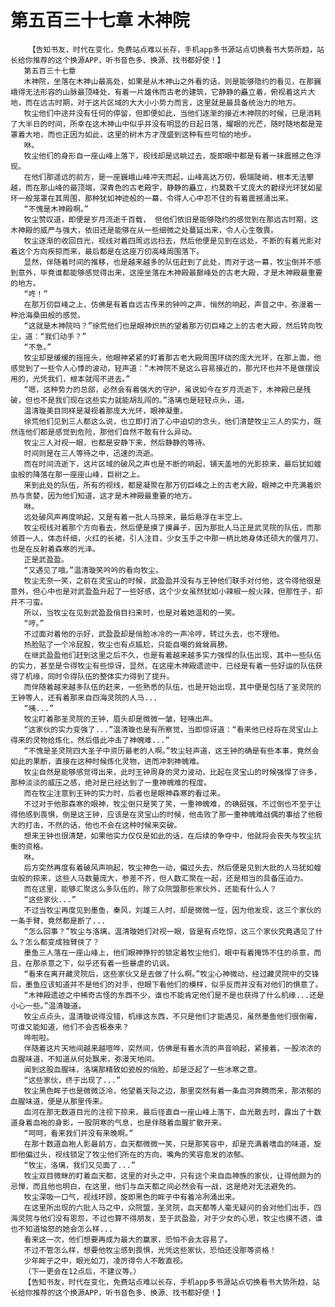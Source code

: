 # 第五百三十七章 木神院
        【告知书友，时代在变化，免费站点难以长存，手机app多书源站点切换看书大势所趋，站长给你推荐的这个换源APP，听书音色多、换源、找书都好使！】
       第五百三十七章
       木神院，坐落在木神山最高处，如果是从木神山之外看的话，则是能够隐约的看见，在那巍峨得无法形容的山脉最顶峰处，有着一片雄伟而古老的建筑，它静静的矗立着，俯视着这片大地，而在远古时期，对于这片区域的大大小小势力而言，这里就是最具备统治力的地方。
       牧尘他们中途并没有任何的停留，但即便如此，当他们逐渐的接近木神院的时候，已是消耗了大半日的时间，所幸在这木神山中似乎并没有明显的日起日落，耀眼的光芒，随时随地都是笼罩着大地，而也正因为如此，这里的树木方才茂盛到这种有些可怕的地步。
       咻。
       牧尘他们的身形自一座山峰上落下，视线却是远眺过去，旋即眼中都是有着一抹震撼之色浮现。
       在他们那遥远的前方，是一座巍峨山峰冲天而起，山峰高达万仞，极端陡峭，根本无法攀越，而在那山峰的最顶端，深青色的古老殿宇，静静的矗立，约莫数千丈庞大的碧绿光环犹如星环一般笼罩在其周围，那种犹如神迹般的一幕，令得人心中忍不住的有着震撼涌出来。
       “不愧是木神殿啊。”
       牧尘赞叹道，即便是岁月流逝千百载， 但他们依旧是能够隐约的感觉到在那远古时期，这木神殿的威严与强大，依旧还是能够在从一些细微之处蔓延出来，令人心生敬畏。
       牧尘逐渐的收回目光，视线对着四周远远扫去，然后他便是见到在远处，不断的有着光影对着这个方向疾掠而来，最后都是在这座万仞高峰周围落下。
       显然，伴随着时间的推移，也是越来越多的队伍赶到了此处，而对于这一幕，牧尘倒并不感到意外，毕竟谁都能够感觉得出来，这座坐落在木神殿最巅峰处的古老大殿，才是木神殿最重要的地方。
       “咚！”
       在那万仞巨峰之上，仿佛是有着自远古传来的钟吟之声，悄然的响起，声音之中，弥漫着一种沧海桑田般的感觉。
       “这就是木神院吗？”徐荒他们也是眼神炽热的望着那万仞巨峰之上的古老大殿，然后转向牧尘，道：“我们动手？”
       “不急。”
       牧尘却是缓缓的摇摇头，他眼神紧紧的盯着那古老大殿周围环绕的庞大光环，在那上面，他感觉到了一些令人心悸的波动，轻声道：“木神院不是这么容易接近的，那光环也并不是做摆设用的，光凭我们，根本就闯不进去。”
       “嗯，这种势力的总部，必然会有着强大的守护，虽说如今在岁月流逝下，木神殿已是残破，但也不是我们现在这些实力就能胡乱闯的。”洛璃也是轻轻点头，道。
       温清璇美目同样是凝视着那庞大光环，眼神凝重。
       徐荒他们见到三人都这么说，也立即打消了心中迫切的念头，他们清楚牧尘三人的实力，既然连他们都是感觉到危险，那他们自然不敢有什么异动。
       牧尘三人对视一眼，也都是安静下来，然后静静的等待。
       时间则是在三人等待之中，迅速的流逝。
       而在时间流逝下，这片区域的破风之声也是不断的响起，铺天盖地的光影掠来，最后犹如蝗虫般的降落在那一座座山峰，巨树之上。
       来到此处的队伍，所有的视线，都是凝聚在那万仞巨峰之上的古老大殿，眼神之中充满着炽热与贪婪，因为他们知道，这才是木神殿最重要的地方。
       咻。
       远处破风声再度响起，又是有着一批人马掠来，最后悬浮在半空上。
       牧尘视线对着那个方向看去，然后便是摸了摸鼻子，因为那批人马正是武灵院的队伍，而那领首一人，体态纤细，火红的长裙，引人注目，少女玉手之中那一柄比她身体还硕大的偃月刀，也是在反射着森寒的光泽。
       正是武盈盈。
       “又遇见了哦。”温清璇笑吟吟的看向牧尘。
       牧尘无奈一笑，之前在灵宝山的时候，武盈盈并没有与王钟他们联手对付他，这令得他很是意外，但心中也是对武盈盈升起了一些好感，这个少女虽然犹如小辣椒一般火辣，但那性子，却并不刁蛮。
       所以，当牧尘在见到武盈盈俏目扫来时，也是对着她温和的一笑。
       “哼。”
       不过面对着他的示好，武盈盈却是俏脸冰冷的一声冷哼，转过头去，也不理他。
       热脸贴了一个冷屁股，牧尘也有点尴尬，只能自嘲的耸耸肩膀。
       在继武盈盈他们赶到这里之后不久，也是有着越来越多实力强悍的队伍出现，其中一些队伍的实力，甚至是令得牧尘有些惊讶，显然，在这座木神殿遗迹中，已经是有着一些好运的队伍获得了机缘，同时令得队伍的整体实力得到了提升。
       而伴随着越来越多队伍的赶来，一些熟悉的队伍，也是开始出现，其中便是包括了圣灵院的王钟等人，还有着那来自四海灵院的人马...
       “咦...”
       牧尘盯着那圣灵院的王钟，眉头却是微微一皱，轻咦出声。
       “这家伙的实力变强了...”温清璇也是有所察觉，当即惊讶道：“看来他已经将在灵宝山上得来的灵物给炼化，然后借此冲击了神魄难...”
       “不愧是圣灵院四大圣子中资历最老的人啊。”牧尘轻声道，这王钟的确是有些本事，竟然会如此的果断，直接在这种时候炼化灵物，进而冲刺神魄难。
       牧尘自然是能够感觉得出来，此时王钟周身的灵力波动，比起在灵宝山的时候强悍了许多，那种淡淡的威压之感，绝对是已经达到了一重神魄难的程度。
       而在牧尘注意到王钟的实力时，后者也是眼神森寒的看过来。
       不过对于他那森寒的眼神，牧尘倒只是笑了笑，一重神魄难，的确挺强，不过倒也不至于让得他感到畏惧，倒是这王钟，应该是在灵宝山的时候，他击败了那一重神魄难战偶的事给了他极大的打击，不然的话，他也不会在这种时候来突破。
       想来王钟也很清楚，如果他实力仅仅是如此的话，在后续的争夺中，他就将会丧失与牧尘抗衡的资格。
       咻。
       后方突然再度有着破风声响起，牧尘神色一动，偏过头去，然后便是见到大批的人马犹如蝗虫般的掠来，这些人马数量庞大，参差不齐，但人数汇聚在一起，还是相当的具备压迫力。
       而在这里，能够汇聚这么多队伍的，除了众院盟那些家伙外，还能有什么人？
       “这些家伙...”
       不过当牧尘再度见到墨鱼，秦风，刘雄三人时，却是微微一怔，因为他发现，这三个家伙的一条手臂，竟然都是断了...
       “怎么回事？”牧尘与洛璃，温清璇她们对视一眼，皆是有点吃惊，这三个家伙究竟遇见了什么？怎么都变成独臂侠了？
       墨鱼三人落在一座山峰上，他们眼神狰狞的锁定着牧尘他们，眼中有着掩饰不住的杀意，而且，在那杀意之下，似乎还有着一些暴虐的讥讽。
       “看来在离开藏灵院后，这些家伙又是去做了什么啊。”牧尘心神微动，经过藏灵院中的交锋后，墨鱼应该知道并不是他们的对手，但眼下看他们的模样，似乎反而并没有对他们的惧意了。
       “木神殿遗迹之中稀奇古怪的东西不少，谁也不能肯定他们是不是也获得了什么机缘...还是小心一些。”温清璇道。
       牧尘点点头，温清璇说得没错，机缘这东西，不只是他们才能遇见，虽然墨鱼他们很倒霉，可谁又能知道，他们不会否极泰来？
       哗啦啦。
       伴随着这片天地间越来越喧哗，突然间，仿佛是有着水流的声音响起，紧接着，一股浓浓的血腥味道，不知道从何处飘来，弥漫天地间。
       闻到这股血腥味，洛璃那精致如瓷般的俏脸，却是泛起了一些冰寒之意。
       “这些家伙，终于出现了...”
       牧尘黑色眸子也是微微泛冷，他望着天际之边，那里突然有着一条血河奔腾而来，那浓郁的血腥味道，便是从那里传来。
       血河在那无数道目光的注视下掠来，最后径直自一座山峰上落下，血光散去时，露出了十数道身着血袍的身影，一股阴寒的气息，也是伴随着血腥扩散开来。
       “呵呵，看来我们并没有来晚啊。”
       在那十数道血袍人影最前方，血天都微微一笑，只是那笑容中，却是充满着嗜血的味道，旋即他偏过头，视线锁定了牧尘他们所在的方向，嘴角的笑容愈发的浓郁。
       “牧尘，洛璃，我们又见面了...”
       牧尘双目微眯的盯着血天都，这里的对头之中，只有这个来自血神族的家伙，让得他颇为的忌惮，而且他也明白，在这里，他们与血天都之间必然会有一战，这是绝对无法避免的。
       牧尘深吸一口气，视线环顾，旋即黑色的眸子中有着冷冽涌出来。
       在这里所出现的六批人马之中，众院盟，圣灵院，血天都等人毫无疑问的会对他们出手，四海灵院与他们没有恩怨，不过也算不得朋友，至于武盈盈，对于少女的心思，牧尘也摸不透，谁也不知道恼怒的她会怎么样...
       看来这一次，他们想要再成为最大的赢家，恐怕不会太容易了。
       不过不管怎么样，想要他牧尘感到畏惧，光凭这些家伙，恐怕还没那等资格！
       少年眸子之中，眼光如刀，凌厉得令人不敢直视。
       （下一更会在12点后，不建议等。）
       【告知书友，时代在变化，免费站点难以长存，手机app多书源站点切换看书大势所趋，站长给你推荐的这个换源APP，听书音色多、换源、找书都好使！】
